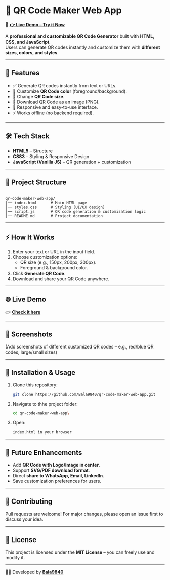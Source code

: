 # 🎨 QR Code Maker Web App  

🚀 **[👉 Live Demo – Try it Now](https://qr-profession.netlify.com)**  

A **professional and customizable QR Code Generator** built with **HTML, CSS, and JavaScript**.  
Users can generate QR codes instantly and customize them with **different sizes, colors, and styles**.  

---

## 🚀 Features  
- ✅ Generate QR codes instantly from text or URLs.  
- 🎨 Customize **QR Code color** (foreground/background).  
- 📏 Change **QR Code size**.  
- 💾 Download QR Code as an image (PNG).  
- 📱 Responsive and easy-to-use interface.  
- ⚡ Works offline (no backend required).  

---

## 🛠️ Tech Stack  
- **HTML5** – Structure  
- **CSS3** – Styling & Responsive Design  
- **JavaScript (Vanilla JS)** – QR generation + customization  

---

## 📂 Project Structure  
```

qr-code-maker-web-app/
│── index.html      # Main HTML page
│── styles.css      # Styling (UI/UX design)
│── script.js       # QR code generation & customization logic
│── README.md       # Project documentation

```

---

## ⚡ How It Works  
1. Enter your text or URL in the input field.  
2. Choose customization options:  
   - QR size (e.g., 150px, 200px, 300px).  
   - Foreground & background color.  
3. Click **Generate QR Code**.  
4. Download and share your QR Code anywhere.  

---

## 🌐 Live Demo  
👉 **[Check it here](https://qr-profession.netlify.com)**  

---

## 📸 Screenshots  
(Add screenshots of different customized QR codes – e.g., red/blue QR codes, large/small sizes)

---

## 🔧 Installation & Usage  
1. Clone this repository:  
   ```bash
   git clone https://github.com/Bala9840/qr-code-maker-web-app.git
2. Navigate to thhe project folder:  
   ```bash
   cd qr-code-maker-web-app\
3. Open:  
   ```bash
   index.html in your browser

---

## 📌 Future Enhancements

* Add **QR Code with Logo/Image in center**.
* Support **SVG/PDF download format**.
* Direct **share to WhatsApp, Email, LinkedIn**.
* Save customization preferences for users.

---

## 🤝 Contributing

Pull requests are welcome! For major changes, please open an issue first to discuss your idea.

---

## 📜 License

This project is licensed under the **MIT License** – you can freely use and modify it.

---

👨‍💻 Developed by **[Bala9840](https://github.com/Bala9840)**

